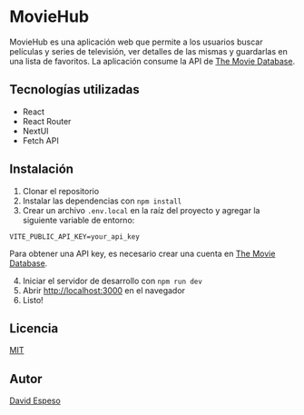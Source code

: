 # MovieHub

MovieHub es una aplicación web que permite a los usuarios buscar películas y series de televisión, ver detalles de las
mismas y guardarlas en una lista de favoritos. La aplicación consume la API
de [The Movie Database](https://www.themoviedb.org/).

## Tecnologías utilizadas

- React
- React Router
- NextUI
- Fetch API

## Instalación

1. Clonar el repositorio
2. Instalar las dependencias con `npm install`
3. Crear un archivo `.env.local` en la raíz del proyecto y agregar la siguiente variable de entorno:

```
VITE_PUBLIC_API_KEY=your_api_key
```

Para obtener una API key, es necesario crear una cuenta en [The Movie Database](https://www.themoviedb.org/).

4. Iniciar el servidor de desarrollo con `npm run dev`
5. Abrir [http://localhost:3000](http://localhost:3000) en el navegador
6. Listo!

## Licencia

[MIT](https://choosealicense.com/licenses/mit/)

## Autor

[David Espeso](https://github.com/davidep09)